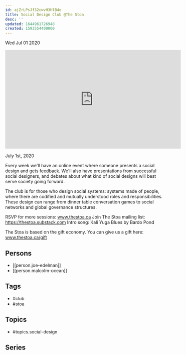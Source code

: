 ```yaml
---
id: ajZrLPsJf32cwvH3HlB4o
title: Social Design Club @The Stoa
desc: ''
updated: 1644961726948
created: 1593554400000
---
```





Wed Jul 01 2020

<iframe width="560" height="315" src="https://www.youtube.com/embed/WCH25lb_gtU" title="Social Design Club @The Stoa w/ Joe Edelman and Freyja feat. Malcolm Ocean (July 1st, 2020)" frameborder="0" allow="accelerometer; autoplay; clipboard-write; encrypted-media; gyroscope; picture-in-picture" allowfullscreen ></iframe>

July 1st, 2020

Every week we'll have an online event where someone presents a social design and gets feedback. We'll also have presentations from successful social designers, and debates about what kind of social designs will best serve society going forward.

The club is for those who design social systems: systems made of people, where there are codified and mutually understood roles and responsibilities. These design can range from dinner table conversation games to social networks and global governance structures.

RSVP for more sessions: www.thestoa.ca
Join The Stoa mailing list: https://thestoa.substack.com
Intro song: Kali Yuga Blues by Bardo Pond

The Stoa is based on the gift economy. You can give us a gift here: www.thestoa.ca/gift

## Persons

- [[person.joe-edelman]]
- [[person.malcolm-ocean]]

## Tags

- #club
- #stoa

## Topics

- #topics.social-design

## Series



